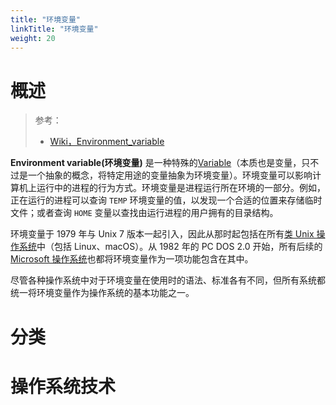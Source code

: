 ```yaml
---
title: "环境变量"
linkTitle: "环境变量"
weight: 20
---
```


# 概述

> 参考：
>
> - [Wiki，Environment_variable](https://en.wikipedia.org/wiki/Environment_variable)

**Environment variable(环境变量)** 是一种特殊的[Variable](/docs/2.编程/计算机科学/Variable.md)（本质也是变量，只不过是一个抽象的概念，将特定用途的变量抽象为环境变量）。环境变量可以影响计算机上运行中的进程的行为方式。环境变量是进程运行所在环境的一部分。例如，正在运行的进程可以查询 `TEMP` 环境变量的值，以发现一个合适的位置来存储临时文件；或者查询 `HOME` 变量以查找由运行进程的用户拥有的目录结构。

环境变量于 1979 年与 Unix 7 版本一起引入，因此从那时起包括在所有[类 Unix 操作系统](/docs/1.操作系统/操作系统/类%20Unix%20操作系统/类%20Unix%20操作系统.md)中（包括 Linux、macOS）。从 1982 年的 PC DOS 2.0 开始，所有后续的 [Microsoft 操作系统](/docs/1.操作系统/操作系统/Microsoft%20操作系统/Microsoft%20操作系统.md)也都将环境变量作为一项功能包含在其中。

尽管各种操作系统中对于环境变量在使用时的语法、标准各有不同，但所有系统都统一将环境变量作为操作系统的基本功能之一。

# 分类

# 操作系统技术
